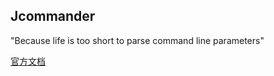 ## Jcommander

"Because life is too short to parse command line parameters"

[官方文档](http://jcommander.org/)